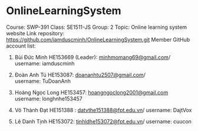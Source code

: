 # OnlineLearningSystem
Course: SWP-391
Class: SE1511-JS
Group: 2
Topic:  Online learning system website
Link repository: https://github.com/iamduscminh/OnlineLearningSystem.git
Member GitHub account list: 
1.	Bùi Đức Minh HE153669 (Leader): minhmomang69@gmail.com/ 
username: iamduscminh

2.	Đoàn Anh Tú HE153087:  doananhtu2507@gmail.com/  
username: TuDoanAnh 

3.	Hoàng Ngọc Long HE153457: hoangngoclong2001@gmail.com
username: longhnhe153457

4.	Võ Thành Đạt HE151388 : datvthe151388@fpt.edu.vn/ 
username: DajtVox

5.	Lê Danh Tịnh HE153072: tinhldhe153072@fpt.edu.vn/ 
username: cuucon 
